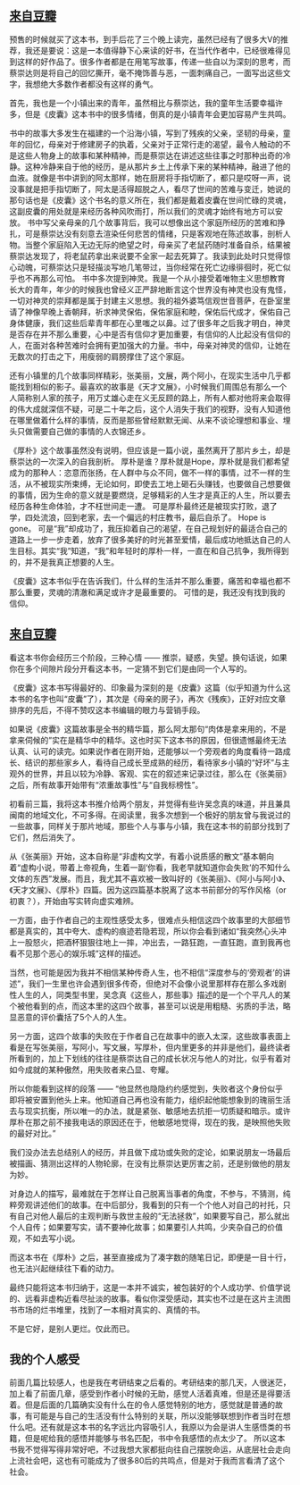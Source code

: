 ## [来自豆瓣](https://book.douban.com/subject/26278687/)
预售的时候就买了这本书，到手后花了三个晚上读完，虽然已经有了很多大V的推荐，我还是要说：这是一本值得静下心来读的好书，在当代作者中，已经很难得见到这样的好作品了。很多作者都是在用笔写故事，传递一些自以为深刻的思考，而蔡崇达则是将自己的回忆撕开，毫不掩饰善与恶，一面刺痛自己，一面写出这些文字，我想绝大多数作者都没有这样的勇气。

首先，我也是一个小镇出来的青年，虽然相比与蔡崇达，我的童年生活要幸福许多，但是《皮囊》这本书中的很多情绪，倒真的是小镇青年会更加容易产生共鸣。

书中的故事大多发生在福建的一个沿海小镇，写到了残疾的父亲，坚韧的母亲，童年的回忆，母亲对于修建房子的执着，父亲对于正常行走的渴望，最令人触动的不是这些人物身上的故事和某种精神，而是蔡崇达在讲述这些往事之时那种出奇的冷静。这种冷静来自于他的经历，是从那片乡土上传承下来的某种精神，融进了他的血液。就像是书中讲到的阿太那样，她在厨房将手指切断了，都只是哎呀一声，说没事就是把手指切断了，阿太是活得超脱之人，看尽了世间的苦难与变迁，她说的那句话也是《皮囊》这个书名的意义所在，我们都是戴着皮囊在世间忙碌的灵魂，这副皮囊的用处就是来经历各种风吹雨打，所以我们的灵魂才始终有地方可以安放。
书中写父亲母亲的几个故事背后，我可以想像出这个家庭所经历的苦难和挣扎，可是蔡崇达没有刻意去渲染任何悲苦的情绪，只是客观地在陈述故事，剖析人物。当整个家庭陷入无边无际的绝望之时，母亲买了老鼠药随时准备自杀，结果被蔡崇达发现了，将老鼠药拿出来说要不全家一起去死算了。我读到此处时只觉得惊心动魄，可蔡崇达只是轻描淡写地几笔带过，当你经常在死亡边缘徘徊时，死亡似乎也不再那么可怕。
书中多次提到神灵。我是一个从小接受着唯物主义思想教育长大的青年，年少的时候我也曾经义正严辞地断言这个世界没有神灵也没有鬼怪，一切对神灵的崇拜都是属于封建主义思想。我的祖外婆笃信观世音菩萨，在卧室里请了神像早晚上香朝拜，祈求神灵保佑，保佑家庭和睦，保佑后代成才，保佑自己身体健康，我们这些后辈青年都在心里嗤之以鼻。过了很多年之后我才明白，神灵是否存在并不那么重要，心中是否有信仰才更加重要，有信仰的人比起没有信仰的人，在面对各种苦难时会拥有更加强大的力量。书中，母亲对神灵的信仰，让她在无数次的打击之下，用瘦弱的肩膀撑住了这个家庭。

还有小镇里的几个故事同样精彩，张美丽，文展，两个阿小，在现实生活中几乎都能找到相似的影子。最喜欢的故事是《天才文展》，小时候我们周围总有那么一个人简称别人家的孩子，用万丈雄心走在义无反顾的路上，所有人都对他将来会取得的伟大成就深信不疑，可是二十年之后，这个人消失于我们的视野，没有人知道他在哪里做着什么样的事情，反而是那些曾经默默无闻、从来不谈论理想和事业、埋头只做需要自己做的事情的人衣锦还乡。

《厚朴》这个故事虽然没有说明，但应该是一篇小说，虽然离开了那片乡土，却是蔡崇达的一次深入的自我剖析。
厚朴是谁？厚朴就是Hope，厚朴就是我们都希望成为的那种人：恣意而张扬，在人群中与众不同，做不一样的事情，过不一样的生活，从不被现实所束缚，无论如何，即使去工地上砸石头赚钱，也要做自己想要做的事情，因为生命的意义就是要燃烧，足够精彩的人生才是真正的人生，所以要去经历各种生命体验，才不枉世间走一遭。
可是厚朴最终还是被现实打败，退了学，四处流浪，回到老家，去一个偏远的村庄教书，最后自杀了。
Hope is gone。
可是“我”却成功了，我压抑着自己的渴望，在自己规划好的最适合自己的道路上一步一步走着，放弃了很多美好的时光甚至爱情，最后成功地抵达自己的人生目标。其实“我”知道，“我”和年轻时的厚朴一样，一直在和自己抗争，我所得到的，并不是我真正想要的人生。

《皮囊》这本书似乎在告诉我们，什么样的生活并不那么重要，痛苦和幸福也都不那么重要，灵魂的清澈和满足或许才是最重要的。
可惜的是，我还没有找到我的信仰。

## [来自豆瓣](https://book.douban.com/subject/26278687/)
看这本书你会经历三个阶段，三种心情 —— 推崇，疑惑，失望。换句话说，如果你在多个间隙片段分开看这本书，一定猜不到它们是由同一个人写的。

《皮囊》这本书写得最好的、印象最为深刻的是《皮囊》这篇（似乎知道为什么这本书的名字也叫“皮囊”了），其次是《母亲的房子》，再次《残疾》，正好对应文章排序的先后，不得不赞叹这本书编辑的眼力与营销手段。

如果说《皮囊》这篇故事是全书的精华篇，那么阿太那句“肉体是拿来用的，不是拿来伺候的”实在是精华中的精华。这也时买下这本书的原因，但很遗憾最终无法认真、认可的读完。如果说作者在刚开始，还能够以一个旁观者的角度看待一路成长、结识的那些家乡人，看待自己成长至成熟的经历，看待家乡小镇的“好坏”与主观外的世界，并且以较为冷静、客观、实在的叙述来记录过往，那么在《张美丽》之后，所有故事开始带有“浓重故事性”与“自我标榜性”。

初看前三篇，我将这本书推介给两个朋友，并觉得有些许吴念真的味道，并且兼具闽南的地域文化，不可多得。在阅读里，我多次想到一个极好的朋友曾与我说过的一些故事，同样关于那片地域，那些个人与事与小镇，我在这本书的前部分找到了它们，然后消失了。

从《张美丽》开始，这本自称是“非虚构文学，有着小说质感的散文”基本朝向着“虚构小说，带着上帝视角，生着一副‘你看，我老早就知道你会失败’的不知什么文体的东西”发展。而且，我尤其不喜欢被一致叫好的《张美丽》、《阿小与阿小》、《天才文展》、《厚朴》四篇。因为这四篇基本脱离了这本书前部分的写作风格（or初衷？），开始由写实转向虚实难辨。

一方面，由于作者自己的主观性感受太多，很难点头相信这四个故事里的大部细节都是真实的，其中夸大、虚构的痕迹若隐若现，所以你会看到诸如“我突然心头冲上一股怒火，把酒杯狠狠往地上一摔，冲出去，一路狂跑，一直狂跑，直到我再也看不见那个恶心的娱乐城”这样的描述。

当然，也可能是因为我并不相信某种传奇人生，也不相信“深度参与的‘旁观者’的讲述”，我们一生里也许会遇到很多传奇，但绝对不会像小说里那样存在那么多戏剧性人生的人，同类型书里，吴念真《这些人，那些事》描述的是一个个平凡人的某个被他看到的点，而这本里的这四个故事，甚至可以说是用粗糙、劣质的手法，略显恶意的评价囊括了5个人的人生。

另一方面，这四个故事的失败在于作者自己在故事中的嵌入太深，这些故事表面上看是在写张美丽，写阿小，写文展，写厚朴，但内里更多的并非是他们，最终读者所看到的，加上下划线的往往是蔡崇达自己的成长状况与他人的对比，似乎有着对如今成就的某种傲然，用失败者来凸显、夸耀。

所以你能看到这样的段落 —— “他显然也隐隐约约感觉到，失败者这个身份似乎即将被安置到他头上来。他知道自己再也没有能力，组织起他能想象到的瑰丽生活去与现实抗衡，所以唯一的办法，就是紧张、敏感地去抗拒一切质疑和暗示。或许厚朴在那之前不接我电话的原因还在于，他敏感地觉得，现在的我，是映照他失败的最好对比。”

我们没办法去总结别人的经历，并且做下成功或失败的定论，如果说朋友一场最后被描画、猜测出这样的人物轮廓，在没有比蔡崇达更厉害之前，还是别做他的朋友为妙。

对身边人的描写，最难就在于怎样让自己脱离当事者的角度，不参与，不猜测，纯粹旁观讲述他们的故事。在中后部分，我看到的只有一个个他人对自己的衬托，只有自己对他人最后的主观判断与救世主般的“无法拯救”，如果要写自己，那么就出个人自传；如果要写实，请不要神化故事；如果要引人共鸣，少夹杂自己的价值观，不如去写小说。

而这本书在《厚朴》之后，甚至直接成为了凑字数的随笔日记，即便是一目十行，也无法兴起继续往下看的动力。

最终只能将这本书归纳于，这是一本并不诚实，被包装好的个人成功学、价值学说的、远看非虚构近看尽扯淡的故事。看似你深受感动，其实也不过是在这片主流图书市场的烂书堆里，找到了一本相对真实的、真情的书。

不是它好，是别人更烂。仅此而已。
## 我的个人感受
前面几篇比较感人，也是我在考研结束之后看的。考研结束的那几天，人很迷茫，加上看了前面几章，感受到作者小时候的无助，感觉人活着真难，但是还是得要活着。但是后面的几篇确实没有什么在的令人感觉特别的地方，感觉就是普通的故事，有可能是与自己的生活没有什么特别的关联，所以没能够联想到作者当时在想什么吧。还有就是这本书的名字远比内容吸引人，我原以为会是讲人生感悟类的书籍，但是呢给我的感悟并能够与书名匹配，书中令我感悟的点太少了。
所以这本书我不觉得写得非常好吧，不过我想大家都挺向往自己摆脱命运，从底层社会走向上流社会吧，这也有可能成为了很多80后的共鸣点，但是对于我而言看清了这个社会。
